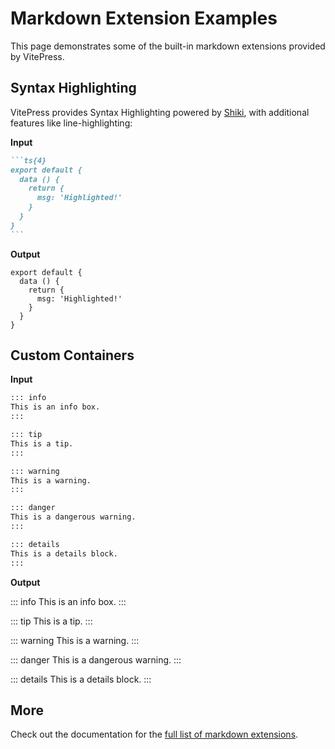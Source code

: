 <script setup>
import CodeSplitter from '../../components/CodeSplitter.vue'
</script>

# Markdown Extension Examples

This page demonstrates some of the built-in markdown extensions provided by VitePress.

## Syntax Highlighting

VitePress provides Syntax Highlighting powered by [Shiki](https://github.com/shikijs/shiki), with additional features like line-highlighting:

<CodeSplitter>
  <template #left>

```ts
var x = 1;
```

  </template>
  <template #right>

```csharp
var x = 1;
```

  </template>
</CodeSplitter>

**Input**

````md
```ts{4}
export default {
  data () {
    return {
      msg: 'Highlighted!'
    }
  }
}
```
````

**Output**

```ts{4}
export default {
  data () {
    return {
      msg: 'Highlighted!'
    }
  }
}
```

## Custom Containers

**Input**

```md
::: info
This is an info box.
:::

::: tip
This is a tip.
:::

::: warning
This is a warning.
:::

::: danger
This is a dangerous warning.
:::

::: details
This is a details block.
:::
```

**Output**

::: info
This is an info box.
:::

::: tip
This is a tip.
:::

::: warning
This is a warning.
:::

::: danger
This is a dangerous warning.
:::

::: details
This is a details block.
:::

## More

Check out the documentation for the [full list of markdown extensions](https://vitepress.dev/guide/markdown).
